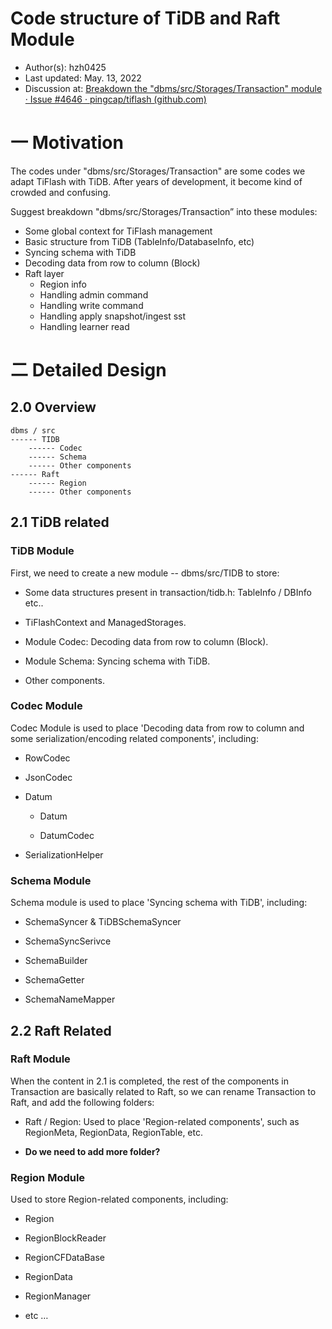 # Code structure of TiDB and Raft Module

- Author(s): hzh0425
- Last updated: May. 13, 2022
- Discussion at: [Breakdown the "dbms/src/Storages/Transaction" module · Issue #4646 · pingcap/tiflash (github.com)](https://github.com/pingcap/tiflash/issues/4646)

# 一 Motivation

The codes under "dbms/src/Storages/Transaction" are some codes we adapt TiFlash with TiDB. After years of development, it become kind of crowded and confusing.

Suggest breakdown "dbms/src/Storages/Transaction” into these modules:

- Some global context for TiFlash management
- Basic structure from TiDB (TableInfo/DatabaseInfo, etc)
- Syncing schema with TiDB
- Decoding data from row to column (Block)
- Raft layer
  - Region info
  - Handling admin command
  - Handling write command
  - Handling apply snapshot/ingest sst
  - Handling learner read

# 二 Detailed Design

## 2.0 Overview

```
dbms / src
------ TIDB
    ------ Codec
    ------ Schema
    ------ Other components
------ Raft
    ------ Region
    ------ Other components
```

## 2.1 TiDB related

### TiDB Module

First, we need to create a new module -- dbms/src/TIDB to store:

- Some data structures present in transaction/tidb.h: TableInfo / DBInfo etc..

- TiFlashContext and ManagedStorages.

- Module Codec: Decoding data from row to column (Block).

- Module Schema: Syncing schema with TiDB.

- Other components.

### Codec Module

Codec Module is used to place 'Decoding data from row to column and some serialization/encoding related components', including:

- RowCodec

- JsonCodec

- Datum

  - Datum

  - DatumCodec

- SerializationHelper

### Schema Module

Schema module is used to place 'Syncing schema with TiDB', including:

- SchemaSyncer & TiDBSchemaSyncer

- SchemaSyncSerivce

- SchemaBuilder

- SchemaGetter

- SchemaNameMapper

## 2.2 Raft Related

### Raft Module

When the content in 2.1 is completed, the rest of the components in Transaction are basically related to Raft, so we can rename Transaction to Raft, and add the following folders:

- Raft / Region: Used to place 'Region-related components', such as RegionMeta, RegionData, RegionTable, etc.

- **Do we need to add more folder?**

### Region Module

Used to store Region-related components, including:

- Region

- RegionBlockReader

- RegionCFDataBase

- RegionData

- RegionManager

- etc …